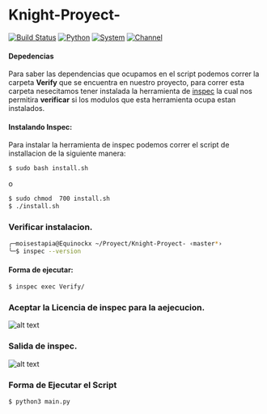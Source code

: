 # Knight-Proyect-

[![Build Status](https://travis-ci.com/MoisesTapia/Knight-Proyect-.svg?branch=master)](https://travis-ci.com/MoisesTapia/Knight-Proyect-)
[![Python](https://img.shields.io/badge/Python-3.x-blue)](https://www.python.org/download/releases/3.0/)
[![System](https://img.shields.io/badge/KaliLinux-2020.1-orange)](https://www.kali.org/)
[![Channel](https://img.shields.io/badge/channel-YouTube-red)](https://www.youtube.com/channel/UCiuZK5geN3OCGeBxuXMfHEQ)

#### Depedencias
Para saber las dependencias que ocupamos en el script podemos correr la carpeta __Verify__ que se encuentra en nuestro proyecto, para correr esta carpeta nesecitamos tener instalada la herramienta de [inspec](https://www.inspec.io/downloads/) la cual nos permitira __verificar__ si los modulos que esta herramienta ocupa estan instalados.

#### Instalando Inspec:
Para instalar la herramienta de inspec podemos correr el script de installacion de la siguiente manera:

```bash
$ sudo bash install.sh
```
o
```bash
$ sudo chmod  700 install.sh
$ ./install.sh
```
### Verificar instalacion.

```bash
╭─moisestapia@Equinockx ~/Proyect/Knight-Proyect- ‹master*› 
╰─$ inspec --version
```
#### Forma de ejecutar:

```bash
$ inspec exec Verify/
```
### Aceptar la Licencia de inspec para la aejecucion.
![alt text][logo]

[logo]: https://github.com/dart-security/Knight-Proyect-/blob/master/img/licenses2.png "Inspec"

### Salida de inspec.

![alt text][logo]

[logo]: https://github.com/dart-security/Knight-Proyect-/blob/master/img/scanninspec.png "Inspec output"
### Forma de Ejecutar el Script

```bash
$ python3 main.py
```

